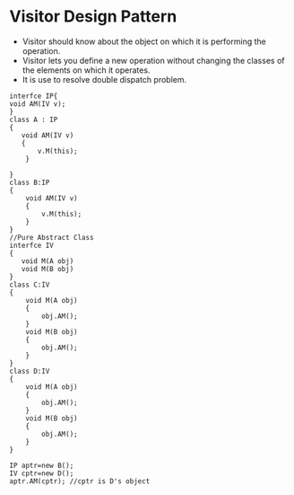 # Visitor Design Pattern
* Visitor should know about the object on which it is performing the operation.
* Visitor lets you define a new operation without changing the classes of the elements on which it operates.
* It is use to resolve double dispatch problem.
```
interfce IP{
void AM(IV v);
}
class A : IP
{
   void AM(IV v)
   { 
       v.M(this); 
    }

}
class B:IP
{
    void AM(IV v)
    {
        v.M(this);
    }
}
//Pure Abstract Class
interfce IV
{
   void M(A obj)
   void M(B obj)
}
class C:IV
{
    void M(A obj)
    { 
        obj.AM();
    }
    void M(B obj)
    { 
        obj.AM();
    }
}
class D:IV
{
    void M(A obj)
    { 
        obj.AM();
    }
    void M(B obj)
    {
        obj.AM();
    }
}

IP aptr=new B();
IV cptr=new D();
aptr.AM(cptr); //cptr is D's object

 ```
